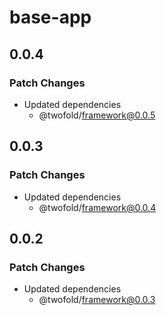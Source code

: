 # base-app

## 0.0.4

### Patch Changes

- Updated dependencies
  - @twofold/framework@0.0.5

## 0.0.3

### Patch Changes

- Updated dependencies
  - @twofold/framework@0.0.4

## 0.0.2

### Patch Changes

- Updated dependencies
  - @twofold/framework@0.0.3
